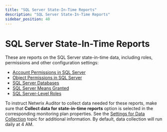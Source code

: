```yaml
---
title: "SQL Server State-In-Time Reports"
description: "SQL Server State-In-Time Reports"
sidebar_position: 40
---
```


# SQL Server State-In-Time Reports

These are reports on the SQL Server state-in-time data, including roles, permissions and other
configuration settings:

- [Account Permissions in SQL Server](/docs/auditor/10.8/admin/reports/types/stateintime/sqlserveroverview/sqlaccountpermissions.md)
- [Object Permissions in SQL Server](/docs/auditor/10.8/admin/reports/types/stateintime/sqlserveroverview/sqlobjectpermissions.md)
- [SQL Server Databases](/docs/auditor/10.8/admin/reports/types/stateintime/sqlserveroverview/sqldatabases.md)
- [SQL Server Means Granted](/docs/auditor/10.8/admin/reports/types/stateintime/sqlserveroverview/sqlmeansgranted.md)
- [SQL Server-Level Roles](/docs/auditor/10.8/admin/reports/types/stateintime/sqlroles.md)

To instruct Netwrix Auditor to collect data needed for these reports, make sure that **Collect data
for state-in-time reports** option is selected in the corresponding monitoring plan properties. See
the [Settings for Data Collection](/docs/auditor/10.8/admin/monitoringplans/create.md#settings-for-data-collection)
topic for additional information. By default, data collection will run daily at 4 AM.
